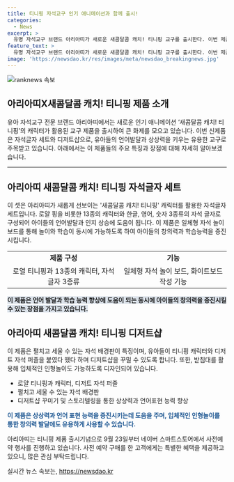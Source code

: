 ```yaml
---
title: 티니핑 자석교구 인기 애니메이션과 함께 출시!
categories:
  - News
excerpt: >
  유명 자석교구 브랜드 아리아띠가 새로운 새콤달콤 캐치! 티니핑 교구를 출시한다. 이번 제품은 유명한 애니메이션의 캐릭터를 활용한 자석글자 세트와 디저트샵이다. 자석글자 세트는 언어 발달과 인지 상승을 위해 로열 티니핑과 다양한 글자로 구성되어 있으며, 디저트샵은 상상력과 언어 표현 능력을 키우는 데 도움이 된다. 놀이와 학습을 결합한 이 제품은 안전성을 고려해 제작되었으며 사전예약 구매 시 특별 혜택이 제공된다. 아이들에게 인기 있는 캐릭터를 활용한 이 교구는 주목할 가치가 있다. (단어수: 77, 글자수: 512)
feature_text: >
  유명 자석교구 브랜드 아리아띠가 새로운 새콤달콤 캐치! 티니핑 교구를 출시한다. 이번 제품은 유명한 애니메이션의 캐릭터를 활용한 자석글자 세트와 디저트샵이다. 자석글자 세트는 언어 발달과 인지 상승을 위해 로열 티니핑과 다양한 글자로 구성되어 있으며, 디저트샵은 상상력과 언어 표현 능력을 키우는 데 도움이 된다. 놀이와 학습을 결합한 이 제품은 안전성을 고려해 제작되었으며 사전예약 구매 시 특별 혜택이 제공된다. 아이들에게 인기 있는 캐릭터를 활용한 이 교구는 주목할 가치가 있다. (단어수: 77, 글자수: 512)
image: 'https://newsdao.kr/res/images/meta/newsdao_breakingnews.jpg'
---
```


<p><img src="https://newsdao.kr/res/images/meta/newsdao_breakingnews.jpg" alt="ranknews 속보" /></p>

<h2 data-ke-size="size26">아리아띠X새콤달콤 캐치! 티니핑 제품 소개</h2>

<p data-ke-size="size16">유아 자석교구 전문 브랜드 아리아띠에서는 새로운 인기 애니메이션 ‘새콤달콤 캐치! 티니핑’의 캐릭터가 활용된 교구 제품을 출시하여 큰 화제를 모으고 있습니다. 이번 신제품은 자석글자 세트와 디저트샵으로, 유아들의 언어발달과 상상력을 키우는 유용한 교구로 주목받고 있습니다. 아래에서는 이 제품들의 주요 특징과 장점에 대해 자세히 알아보겠습니다.</p>

<hr>

<h2 data-ke-size="size26">아리아띠 새콤달콤 캐치! 티니핑 자석글자 세트</h2>

<p data-ke-size="size16">이 셋은 아리아띠가 새롭게 선보이는 '새콤달콤 캐치! 티니핑' 캐릭터를 활용한 자석글자 세트입니다. 로얄 핑을 비롯한 13종의 캐릭터와 한글, 영어, 숫자 3종류의 자석 글자로 구성되어 아이들의 언어발달과 인지 상승에 도움이 됩니다. 이 제품은 일체형 자석 놀이 보드를 통해 놀이와 학습이 동시에 가능하도록 하여 아이들의 창의력과 학습능력을 증진시킵니다.</p>

<table>
    <tr>
        <td style="text-align: center; height: 17px;"><b>제품 구성</b></td>
        <td style="text-align: center; height: 17px;"><b>기능</b></td>
    </tr>
    <tr>
        <td style="text-align: center; height: 17px;">로열 티니핑과 13종의 캐릭터, 자석 글자 3종류</td>
        <td style="text-align: center; height: 17px;">일체형 자석 놀이 보드, 화이트보드 작성 기능</td>
    </tr>
</table>

<p><b><span style="background-color: #21538527;">이 제품은 언어 발달과 학습 능력 향상에 도움이 되는 동시에 아이들의 창의력을 증진시킬 수 있는 장점을 가지고 있습니다.</span></b></p>

<h2 data-ke-size="size26">아리아띠 새콤달콤 캐치! 티니핑 디저트샵</h2>

<p data-ke-size="size16">이 제품은 펼치고 세울 수 있는 자석 배경판이 특징이며, 유아들이 티니핑 캐릭터와 디저트 자석 퍼즐을 붙였다 뗐다 하며 디저트샵을 꾸밀 수 있도록 합니다. 또한, 받침대를 활용해 입체적인 인형놀이도 가능하도록 디자인되어 있습니다.</p>

<ul>
    <li>로얄 티니핑과 캐릭터, 디저트 자석 퍼즐</li>
    <li>펼치고 세울 수 있는 자석 배경판</li>
    <li>디저트샵 꾸미기 및 스토리텔링을 통한 상상력과 언어표현 능력 향상</li>
</ul>

<p><b><span style="color: #1a5490;">이 제품은 상상력과 언어 표현 능력을 증진시키는데 도움을 주며, 입체적인 인형놀이를 통한 창의력 발달에도 유용하게 사용할 수 있습니다.</span></b></p>

<p data-ke-size="size16">아리아띠는 티니핑 제품 출시기념으로 9월 23일부터 네이버 스마트스토어에서 사전예약 행사를 진행하고 있습니다. 사전 예약 구매를 한 고객에게는 특별한 혜택을 제공하고 있으니, 많은 관심 부탁드립니다.</p>
실시간 뉴스 속보는, <a href="https://newsdao.kr" rel="dofollow">https://newsdao.kr</a>


